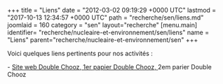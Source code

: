 +++
title = "Liens"
date = "2012-03-02 09:19:29 +0000 UTC"
lastmod = "2017-10-13 12:34:57 +0000 UTC"
path = "recherche/sen/liens.md"
joomlaid = 160
category = "sen"
layout="recherche"
[menu.main]
  identifier= "recherche/nucleaire-et-environnement/sen/liens"
  name = "Liens"
  parent="recherche/nucleaire-et-environnement/sen"
+++
<p>Voici quelques liens pertinents pour nos activités :</p>
<p>- <a href="http://doublechooz.in2p3.fr/Public/public.php">Site web Double Chooz</a>,<a href="http://arxiv.org/abs/1112.6353"> 1er papier Double Chooz, </a>2em parier Double Chooz</p>